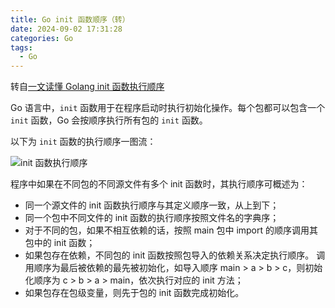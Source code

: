 ```yaml
---
title: Go init 函数顺序（转）
date: 2024-09-02 17:31:28
categories: Go
tags:
  - Go
---
```


转自[一文读懂 Golang init 函数执行顺序](https://cloud.tencent.com/developer/article/2138066)

Go 语言中，`init` 函数用于在程序启动时执行初始化操作。每个包都可以包含一个 `init` 函数，Go 会按顺序执行所有包的 `init` 函数。

以下为 `init` 函数的执行顺序一图流：

![init 函数执行顺序](https://xunle-picture-bed.oss-cn-hangzhou.aliyuncs.com/init-sequence.png)

程序中如果在不同包的不同源文件有多个 init 函数时，其执行顺序可概述为：

- 同一个源文件的 init 函数执行顺序与其定义顺序一致，从上到下；
- 同一个包中不同文件的 init 函数的执行顺序按照文件名的字典序；
- 对于不同的包，如果不相互依赖的话，按照 main 包中 import 的顺序调用其包中的 init 函数；
- 如果包存在依赖，不同包的 init 函数按照包导入的依赖关系决定执行顺序。 调用顺序为最后被依赖的最先被初始化，如导入顺序 main > a > b > c，则初始化顺序为 c > b > a > main，依次执行对应的 init 方法；
- 如果包存在包级变量，则先于包的 init 函数完成初始化。


